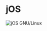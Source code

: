 # jOS
![jOS GNU/Linux](https://raw.githubusercontent.com/TheNightmanCodeth/jOS/master/logo.png "jOS GNU/Linux")




